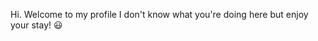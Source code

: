 Hi. Welcome to my profile I don't know what you're doing here but enjoy your stay! 😃

<!---
VincentiusHarya/VincentiusHarya is a ✨ special ✨ repository because its `README.md` (this file) appears on your GitHub profile.
You can click the Preview link to take a look at your changes.
--->
